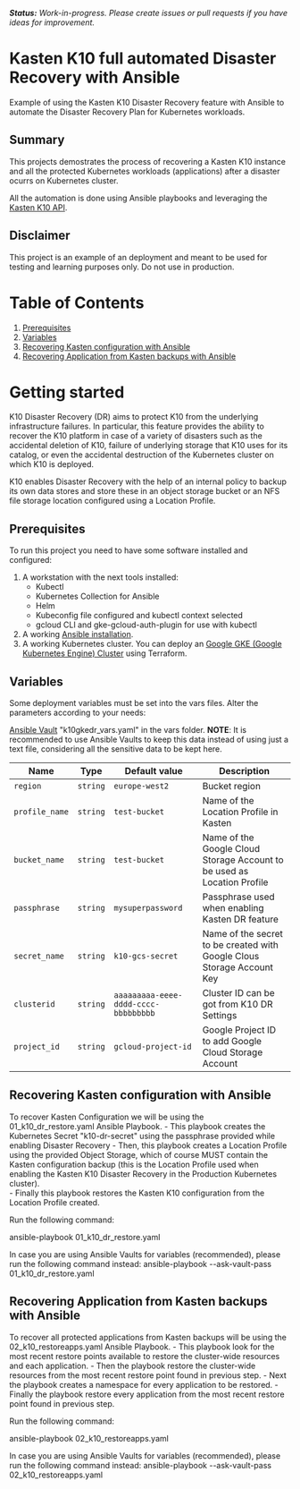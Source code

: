 ***Status:** Work-in-progress. Please create issues or pull requests if you have ideas for improvement.*

# **Kasten K10 full automated Disaster Recovery with Ansible**
Example of using the Kasten K10 Disaster Recovery feature with Ansible to automate the Disaster Recovery Plan for Kubernetes workloads.

## Summary
This projects demostrates the process of recovering a Kasten K10 instance and all the protected Kubernetes workloads (applications) after a disaster ocurrs on Kubernetes cluster.  

All the automation is done using Ansible playbooks and leveraging the [Kasten K10 API](https://docs.kasten.io/latest/api/cli.html).

## Disclaimer
This project is an example of an deployment and meant to be used for testing and learning purposes only. Do not use in production. 


# Table of Contents

1. [Prerequisites](#Prerequisites)
1. [Variables](#Variables)
1. [Recovering Kasten configuration with Ansible](#Recovering-Kasten-configuration-with-Ansible)
1. [Recovering Application from Kasten backups with Ansible](#Recovering-Application-from-Kasten-backups-with-Ansible)

# Getting started

K10 Disaster Recovery (DR) aims to protect K10 from the underlying infrastructure failures. In particular, this feature provides the ability to recover the K10 platform in case of a variety of disasters such as the accidental deletion of K10, failure of underlying storage that K10 uses for its catalog, or even the accidental destruction of the Kubernetes cluster on which K10 is deployed.

K10 enables Disaster Recovery with the help of an internal policy to backup its own data stores and store these in an object storage bucket or an NFS file storage location configured using a Location Profile.

## Prerequisites
To run this project you need to have some software installed and configured: 
1. A workstation with the next tools installed:
	- Kubectl
	- Kubernetes Collection for Ansible
	- Helm
	- Kubeconfig file configured and kubectl context selected	
	- gcloud CLI and gke-gcloud-auth-plugin for use with kubectl
1. A working [Ansible installation](https://docs.ansible.com/ansible/latest/installation_guide/intro_installation.html).
1. A working Kubernetes cluster.  You can deploy an [Google GKE (Google Kubernetes Engine) Cluster](./Terraform-gcgke-kasten/README.md) using Terraform.


## Variables
Some deployment variables must be set into the vars files.  Alter the parameters according to your needs:

[Ansible Vault](vars/k10gkedr_vars.yaml) "k10gkedr_vars.yaml" in the vars folder.
**NOTE**: It is recommended to use Ansible Vaults to keep this data instead of using just a text file, considering all the sensitive data to be kept here.

| Name                    | Type     | Default value          | Description                                                                                                            |
| ----------------------- | -------- | ---------------------- | ---------------------------------------------------------------------------------------------------------------------- |
| `region`        		  | `string` | `europe-west2`  		  | Bucket region                           										                                       |
| `profile_name`          | `string` | `test-bucket`          | Name of the Location Profile in Kasten	                                                                               |
| `bucket_name`           | `string` | `test-bucket`          | Name of the Google Cloud Storage Account to be used as Location Profile	                                                                               |
| `passphrase`            | `string` | `mysuperpassword`  	  | Passphrase used when enabling Kasten DR feature									                                       |
| `secret_name`           | `string` | `k10-gcs-secret`  	  | Name of the secret to be created with Google Clous Storage Account Key									                                       |
| `clusterid`             | `string` | `aaaaaaaaa-eeee-dddd-cccc-bbbbbbbbb`| Cluster ID can be got from K10 DR Settings             |
| `project_id`            | `string` | `gcloud-project-id`    | Google Project ID to add Google Cloud Storage Account                                                                  |



## Recovering Kasten configuration with Ansible
To recover Kasten Configuration we will be using the 01_k10_dr_restore.yaml Ansible Playbook.
	- This playbook creates the  Kubernetes Secret "k10-dr-secret" using the passphrase provided while enabling Disaster Recovery
	- Then, this playbook creates a Location Profile using the provided Object Storage, which of course MUST contain the Kasten configuration backup (this is the Location Profile used when enabling the Kasten K10 Disaster Recovery in the Production Kubernetes cluster).  
	- Finally this playbook restores the Kasten K10 configuration from the Location Profile created.

Run the following command:

ansible-playbook   01_k10_dr_restore.yaml

In case you are using Ansible Vaults for variables (recommended), please run the following command instead:
ansible-playbook   --ask-vault-pass 01_k10_dr_restore.yaml



## Recovering Application from Kasten backups with Ansible
To recover all protected applications from Kasten backups will be using the 02_k10_restoreapps.yaml Ansible Playbook.
	- This playbook look for the most recent restore points available to restore the cluster-wide resources and each application.
	- Then the playbook restore the cluster-wide resources from the most recent restore point found in previous step.
	- Next the playbook creates a namespace for every application to be restored.
	- Finally the playbook restore every application from the most recent restore point found in previous step.

Run the following command:

ansible-playbook   02_k10_restoreapps.yaml

In case you are using Ansible Vaults for variables (recommended), please run the following command instead:
ansible-playbook   --ask-vault-pass 02_k10_restoreapps.yaml

